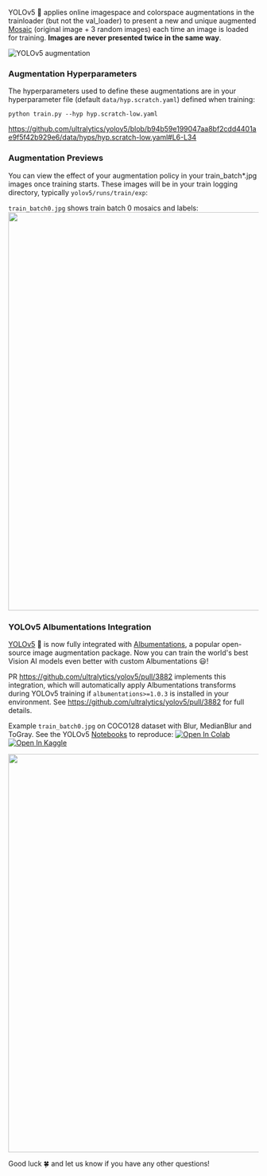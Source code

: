 YOLOv5 🚀 applies online imagespace and colorspace augmentations in the trainloader (but not the val_loader) to present a new and unique augmented [Mosaic](https://github.com/ultralytics/yolov5/blob/90b7895d652c3bd3d361b2d6e9aee900fd67f5f7/utils/datasets.py#L678-L732) (original image + 3 random images) each time an image is loaded for training. **Images are never presented twice in the same way**.

![YOLOv5 augmentation](https://user-images.githubusercontent.com/26833433/120995721-f3cfed00-c785-11eb-8ee2-b6ef2fa205e8.jpg)

### Augmentation Hyperparameters

The hyperparameters used to define these augmentations are in your hyperparameter file (default `data/hyp.scratch.yaml`) defined when training:
```
python train.py --hyp hyp.scratch-low.yaml
```
https://github.com/ultralytics/yolov5/blob/b94b59e199047aa8bf2cdd4401ae9f5f42b929e6/data/hyps/hyp.scratch-low.yaml#L6-L34

### Augmentation Previews

You can view the effect of your augmentation policy in your train_batch*.jpg images once training starts. These images will be in your train logging directory, typically `yolov5/runs/train/exp`:

`train_batch0.jpg` shows train batch 0 mosaics and labels:  
<img src="https://user-images.githubusercontent.com/26833433/131255960-b536647f-7c61-4f60-bbc5-cb2544d71b2a.jpg" width="800">


### YOLOv5 Albumentations Integration

[YOLOv5](https://github.com/ultralytics/yolov5) 🚀 is now fully integrated with [Albumentations](https://github.com/albumentations-team/albumentations), a popular open-source image augmentation package. Now you can train the world's best Vision AI models even better with custom Albumentations 😃! 

PR https://github.com/ultralytics/yolov5/pull/3882 implements this integration, which will automatically apply Albumentations transforms during YOLOv5 training if `albumentations>=1.0.3` is installed in your environment. See https://github.com/ultralytics/yolov5/pull/3882 for full details.

Example `train_batch0.jpg` on COCO128 dataset with Blur, MedianBlur and ToGray. See the YOLOv5 [Notebooks](https://github.com/ultralytics/yolov5/blob/master/tutorial.ipynb) to reproduce: <a href="https://colab.research.google.com/github/ultralytics/yolov5/blob/master/tutorial.ipynb"><img src="https://colab.research.google.com/assets/colab-badge.svg" alt="Open In Colab"></a> <a href="https://www.kaggle.com/ultralytics/yolov5"><img src="https://kaggle.com/static/images/open-in-kaggle.svg" alt="Open In Kaggle"></a>

<img src="https://user-images.githubusercontent.com/26833433/124400879-ff331b80-dd25-11eb-9b67-fe85ac4ca104.jpg" width="800">

Good luck 🍀 and let us know if you have any other questions!